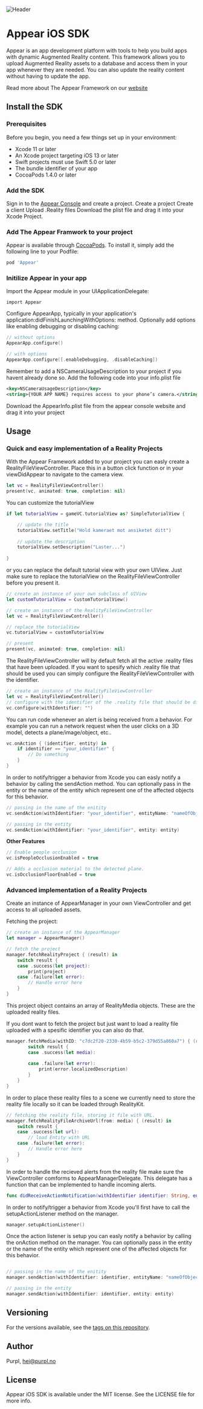 ![Header](https://raw.githubusercontent.com/purplos/appear-ios-sdk/master/Skjermbilde%202019-09-17%20kl.%2009.58.59.png)
# Appear iOS SDK

Appear is an app development platform with tools to help you build apps with dynamic Augmented Reality content. This framework allows you to upload Augmented Reality assets to a database and access them in your app whenever they are needed. You can also update the reality content without having to update the app.

Read more about The Appear Framework on our [website](https://appear-landingpage.netlify.com/)

## Install the SDK

### Prerequisites

Before you begin, you need a few things set up in your environment:
* Xcode 11 or later
* An Xcode project targeting iOS 13 or later
* Swift projects must use Swift 5.0 or later
* The bundle identifier of your app
* CocoaPods 1.4.0 or later

### Add the SDK

Sign in to the [Appear Console](https://appear-console.herokuapp.com/) and create a project.
Create a project
Create a client
Upload .Reality files
Download the plist file and drag it into your Xcode Project.

### Add The Appear Framwork to your project

Appear is available through [CocoaPods](https://cocoapods.org/pods/Appear). To install
it, simply add the following line to your Podfile:

```ruby
pod 'Appear'
```

### Initilize Appear in your app

Import the Appear module in your UIApplicationDelegate:

```
import Appear
```

Configure AppearApp, typically in your application's application:didFinishLaunchingWithOptions: method. Optionally add options like enabling debugging or disabling caching:

```swift
// without options
AppearApp.configure()

// with options
AppearApp.configure([.enableDebugging, .disableCaching]) 
```

Remember to add a NSCameraUsageDescription to your project if you havent already done so. Add the following code into your info.plist file

```xml
<key>NSCameraUsageDescription</key>
<string>{YOUR APP NAME} requires access to your phone’s camera.</string>
```

Download the AppearInfo.plist file from the appear console website and drag it into your project

## Usage

### Quick and easy implementation of a Reality Projects

With the Appear Framework added to your project you can easly create a RealityFileViewController. Place this in a button click function or in your viewDidAppear to navigate to the camera view.

```swift
let vc = RealityFileViewController()
present(vc, animated: true, completion: nil)
```

You can customize the tutorialView

```swift
if let tutorialView = gameVC.tutorialView as? SimpleTutorialView {

    // update the title
    tutorialView.setTitle("Hold kameraet mot ansiketet ditt")
    
    // update the description
    tutorialView.setDescription("Laster...")
    
}
```

or you can replace the default tutorial view with your own UIView. Just make sure to replace the tutorialView on the RealityFileViewController before you present it.

```swift
// create an instance of your own subclass of UIView
let customTutorialView = CustomTutorialView()

// create an instance of the RealityFileViewController
let vc = RealityFileViewController()

// replace the tutorialView
vc.tutorialView = customTutorialView

// present 
present(vc, animated: true, completion: nil)
```

The RealityFileViewController will by default fetch all the active .reality files that have been uploaded. If you want to spesify which .reality file that should be used you can simply configure the RealityFileViewController with the identifier.

```swift
// create an instance of the RealityFileViewController
let vc = RealityFileViewController()
// configure with the identifier of the .reality file that should be displayed 
vc.configure(withIdentifier: "") 
```

You can run code whenever an alert is being received from a behavior. For example you can run a network request when the user clicks on a 3D model, detects a plane/image/object, etc..

```swift
vc.onAction { (identifier, entity) in
    if identifier == "your_identifier" {
        // Do something
    }
}
```

In order to notify/trigger a behavior from Xcode you can easly notify a behavior by calling the sendAction method. You can optionally pass in the entity or the name of the entity which represent one of the affected objects for this behavior.

```swift
// passing in the name of the enitity
vc.sendAction(withIdentifier: "your_identifier", entityName: "nameOfObject")

// passing in the entity
vc.sendAction(withIdentifier: "your_identifier", entity: entity)
```

**Other Features**

```swift
// Enable people occlusion
vc.isPeopleOcclusionEnabled = true

// Adds a occlusion material to the detected plane.
vc.isOcclusionFloorEnabled = true
```

### Advanced implementation of a Reality Projects

Create an instance of AppearManager in your own ViewController and get access to all uploaded assets. 

Fetching the project: 

```swift
// create an instance of the AppearManager
let manager = AppearManager()

// fetch the project
manager.fetchRealityProject { (result) in
    switch result {
    case .success(let project):
        print(project)
    case .failure(let error):
        // Handle error here
    }
}
```

This project object contains an array of RealityMedia objects. These are the uploaded reality files. 

If you dont want to fetch the project but just want to load a reality file uploaded with a spesific identifier you can also do that.

```swift
manager.fetchMedia(withID: "c7dc2f20-2330-4b59-b5c2-379d55a860a7") { (result) in
        switch result {
        case .success(let media):
            
        case .failure(let error):
            print(error.localizedDescription)
        }
    }
}
```

In order to place these reality files to a scene we currently need to store the reality file locally so it can be loaded through RealityKit.

```swift
// fetching the reality file, storing it file with URL.
manager.fetchRealityFileArchiveUrl(from: media) { (result) in
    switch result {
    case .success(let url):
        // load Entity with URL
    case .failure(let error):
        // Handle error here
    }
}
```

In order to handle the recieved alerts from the reality file make sure the ViewController comforms to AppearManagerDelegate. This delegate has a function that can be implemented to handle incoming alerts.

```swift
func didReceiveActionNotification(withIdentifier identifier: String, entity: RealityKit.Entity?)
```

In order to notify/trigger a behavior from Xcode you'll first have to call the setupActionListener method on the manager.

```swift
manager.setupActionListener()
```

Once the action listener is setup you can easly notify a behavior by calling the onAction method on the manager. You can optionally pass in the entity or the name of the entity which represent one of the affected objects for this behavior.

```swift

// passing in the name of the enitity
manager.sendAction(withIdentifier: identifier, entityName: "nameOfObject")

// passing in the entity
manager.sendAction(withIdentifier: identifier, entity: entity)
```

## Versioning

For the versions available, see the [tags on this repository](https://github.com/purplos/appear-ios-sdk/tags). 

## Author

Purpl, hei@purpl.no

## License

Appear iOS SDK is available under the MIT license. See the LICENSE file for more info.
